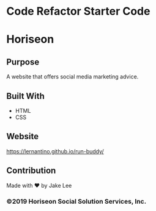 # Code Refactor Starter Code
# Horiseon

## Purpose
A website that offers social media marketing advice.

## Built With
* HTML
* CSS

## Website
https://lernantino.github.io/run-buddy/

## Contribution
Made with ❤️ by Jake Lee

### ©️2019 Horiseon Social Solution Services, Inc.
